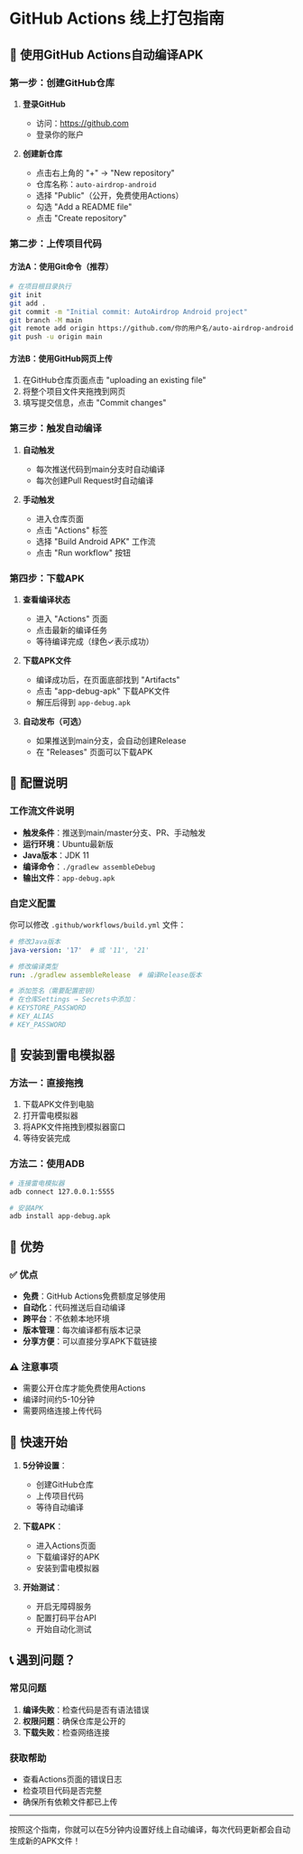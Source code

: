# GitHub Actions 线上打包指南

## 🎯 使用GitHub Actions自动编译APK

### 第一步：创建GitHub仓库

1. **登录GitHub**
   - 访问：https://github.com
   - 登录你的账户

2. **创建新仓库**
   - 点击右上角的 "+" → "New repository"
   - 仓库名称：`auto-airdrop-android`
   - 选择 "Public"（公开，免费使用Actions）
   - 勾选 "Add a README file"
   - 点击 "Create repository"

### 第二步：上传项目代码

#### 方法A：使用Git命令（推荐）
```bash
# 在项目根目录执行
git init
git add .
git commit -m "Initial commit: AutoAirdrop Android project"
git branch -M main
git remote add origin https://github.com/你的用户名/auto-airdrop-android.git
git push -u origin main
```

#### 方法B：使用GitHub网页上传
1. 在GitHub仓库页面点击 "uploading an existing file"
2. 将整个项目文件夹拖拽到网页
3. 填写提交信息，点击 "Commit changes"

### 第三步：触发自动编译

1. **自动触发**
   - 每次推送代码到main分支时自动编译
   - 每次创建Pull Request时自动编译

2. **手动触发**
   - 进入仓库页面
   - 点击 "Actions" 标签
   - 选择 "Build Android APK" 工作流
   - 点击 "Run workflow" 按钮

### 第四步：下载APK

1. **查看编译状态**
   - 进入 "Actions" 页面
   - 点击最新的编译任务
   - 等待编译完成（绿色✓表示成功）

2. **下载APK文件**
   - 编译成功后，在页面底部找到 "Artifacts"
   - 点击 "app-debug-apk" 下载APK文件
   - 解压后得到 `app-debug.apk`

3. **自动发布（可选）**
   - 如果推送到main分支，会自动创建Release
   - 在 "Releases" 页面可以下载APK

## 🔧 配置说明

### 工作流文件说明
- **触发条件**：推送到main/master分支、PR、手动触发
- **运行环境**：Ubuntu最新版
- **Java版本**：JDK 11
- **编译命令**：`./gradlew assembleDebug`
- **输出文件**：`app-debug.apk`

### 自定义配置
你可以修改 `.github/workflows/build.yml` 文件：

```yaml
# 修改Java版本
java-version: '17'  # 或 '11', '21'

# 修改编译类型
run: ./gradlew assembleRelease  # 编译Release版本

# 添加签名（需要配置密钥）
# 在仓库Settings → Secrets中添加：
# KEYSTORE_PASSWORD
# KEY_ALIAS
# KEY_PASSWORD
```

## 📱 安装到雷电模拟器

### 方法一：直接拖拽
1. 下载APK文件到电脑
2. 打开雷电模拟器
3. 将APK文件拖拽到模拟器窗口
4. 等待安装完成

### 方法二：使用ADB
```bash
# 连接雷电模拟器
adb connect 127.0.0.1:5555

# 安装APK
adb install app-debug.apk
```

## 🎉 优势

### ✅ 优点
- **免费**：GitHub Actions免费额度足够使用
- **自动化**：代码推送后自动编译
- **跨平台**：不依赖本地环境
- **版本管理**：每次编译都有版本记录
- **分享方便**：可以直接分享APK下载链接

### ⚠️ 注意事项
- 需要公开仓库才能免费使用Actions
- 编译时间约5-10分钟
- 需要网络连接上传代码

## 🚀 快速开始

1. **5分钟设置**：
   - 创建GitHub仓库
   - 上传项目代码
   - 等待自动编译

2. **下载APK**：
   - 进入Actions页面
   - 下载编译好的APK
   - 安装到雷电模拟器

3. **开始测试**：
   - 开启无障碍服务
   - 配置打码平台API
   - 开始自动化测试

## 📞 遇到问题？

### 常见问题
1. **编译失败**：检查代码是否有语法错误
2. **权限问题**：确保仓库是公开的
3. **下载失败**：检查网络连接

### 获取帮助
- 查看Actions页面的错误日志
- 检查项目代码是否完整
- 确保所有依赖文件都已上传

---

按照这个指南，你就可以在5分钟内设置好线上自动编译，每次代码更新都会自动生成新的APK文件！
